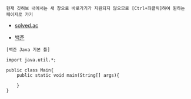 ```
현재 깃허브 내에서는 새 창으로 바로가기가 지원되지 않으므로 [Ctrl+좌클릭]하여 원하는 페이지로 가기
```

- [solved.ac](https://solved.ac/problems/level)

 
- [백준](https://www.acmicpc.net/)




```
[백준 Java 기본 틀]

import java.util.*;

public class Main{
    public static void main(String[] args){
        
    }
}
```
